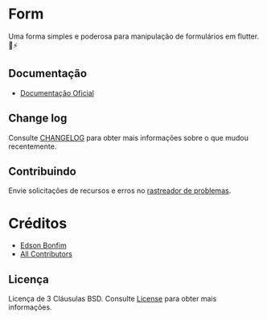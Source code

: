 # Form

Uma forma simples e poderosa para manipulação de formulários em flutter. :rocket::zap:

## Documentação

  * [Documentação Oficial](http://edsonbonfim.github.io/form)

## Change log

Consulte [CHANGELOG](https://github.com/edsonbonfim/form/blob/master/CHANGELOG.md) para obter mais informações sobre o que mudou recentemente.

## Contribuindo

Envie solicitações de recursos e erros no [rastreador de problemas](https://github.com/edsonbonfim/form/issues).

# Créditos

- [Edson Bonfim](https://github.com/edsonbonfim)
- [All Contributors](https://github.com/edsonbonfim/form/graphs/contributors)

## Licença

Licença de 3 Cláusulas BSD. Consulte [License](https://github.com/edsonbonfim/form/blob/master/LICENSE) para obter mais informações.